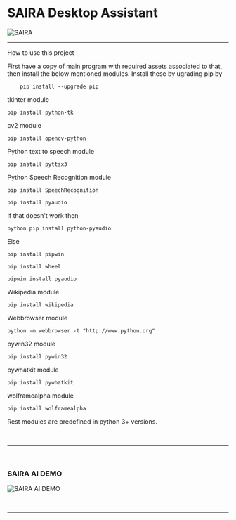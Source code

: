 # SAIRA Desktop Assistant

![SAIRA](https://github.com/anubhavv1998/SAIRA-Desktop-Assistant/blob/main/Assets/SAIRA.gif)

<hr>
How to use this project

First have a copy of main program with required assets associated to that, then install the below mentioned modules. Install these by ugrading pip by 
		
		pip install --upgrade pip

tkinter module
	
	pip install python-tk

cv2 module

	pip install opencv-python

Python text to speech module
		
	pip install pyttsx3

Python Speech Recognition module
	
	pip install SpeechRecognition

	pip install pyaudio

If that doesn't work then

	python pip install python-pyaudio

Else

	pip install pipwin

	pip install wheel

	pipwin install pyaudio

Wikipedia module

	pip install wikipedia

Webbrowser module

	python -m webbrowser -t "http://www.python.org"

pywin32 module

	pip install pywin32

pywhatkit module

	pip install pywhatkit

wolframealpha module

	pip install wolframealpha
	
Rest modules are predefined in python 3+ versions.

<br>
<hr>
<br>

### SAIRA AI DEMO<br>
<p align="center">
	
![SAIRA AI DEMO](https://github.com/anubhavv1998/SAIRA-Desktop-Assistant/blob/main/Assets/SAIRA%20Demo.gif)

</p>
<br>
<hr>
